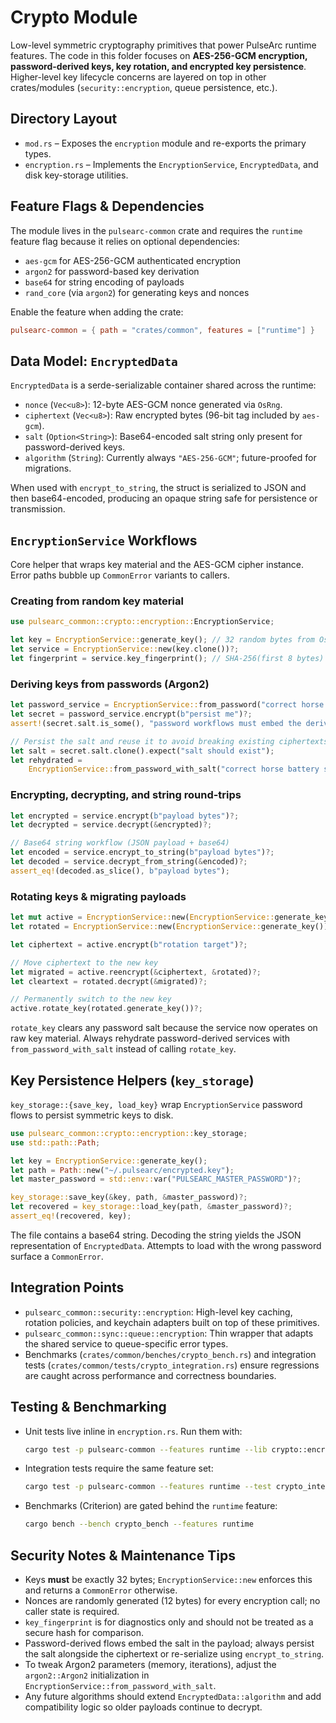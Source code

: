 # Crypto Module

Low-level symmetric cryptography primitives that power PulseArc runtime features. The code in this folder focuses on **AES-256-GCM encryption, password-derived keys, key rotation, and encrypted key persistence**. Higher-level key lifecycle concerns are layered on top in other crates/modules (`security::encryption`, queue persistence, etc.).

## Directory Layout
- `mod.rs` – Exposes the `encryption` module and re-exports the primary types.
- `encryption.rs` – Implements the `EncryptionService`, `EncryptedData`, and disk key-storage utilities.

## Feature Flags & Dependencies
The module lives in the `pulsearc-common` crate and requires the `runtime` feature flag because it relies on optional dependencies:
- `aes-gcm` for AES-256-GCM authenticated encryption
- `argon2` for password-based key derivation
- `base64` for string encoding of payloads
- `rand_core` (via `argon2`) for generating keys and nonces

Enable the feature when adding the crate:

```toml
pulsearc-common = { path = "crates/common", features = ["runtime"] }
```

## Data Model: `EncryptedData`
`EncryptedData` is a serde-serializable container shared across the runtime:
- `nonce` (`Vec<u8>`): 12-byte AES-GCM nonce generated via `OsRng`.
- `ciphertext` (`Vec<u8>`): Raw encrypted bytes (96-bit tag included by `aes-gcm`).
- `salt` (`Option<String>`): Base64-encoded salt string only present for password-derived keys.
- `algorithm` (`String`): Currently always `"AES-256-GCM"`; future-proofed for migrations.

When used with `encrypt_to_string`, the struct is serialized to JSON and then base64-encoded, producing an opaque string safe for persistence or transmission.

## `EncryptionService` Workflows
Core helper that wraps key material and the AES-GCM cipher instance. Error paths bubble up `CommonError` variants to callers.

### Creating from random key material
```rust
use pulsearc_common::crypto::encryption::EncryptionService;

let key = EncryptionService::generate_key(); // 32 random bytes from OsRng
let service = EncryptionService::new(key.clone())?;
let fingerprint = service.key_fingerprint(); // SHA-256(first 8 bytes) for logging/telemetry
```

### Deriving keys from passwords (Argon2)
```rust
let password_service = EncryptionService::from_password("correct horse battery staple")?;
let secret = password_service.encrypt(b"persist me")?;
assert!(secret.salt.is_some(), "password workflows must embed the derived salt");

// Persist the salt and reuse it to avoid breaking existing ciphertexts
let salt = secret.salt.clone().expect("salt should exist");
let rehydrated =
    EncryptionService::from_password_with_salt("correct horse battery staple", Some(&salt))?;
```

### Encrypting, decrypting, and string round-trips
```rust
let encrypted = service.encrypt(b"payload bytes")?;
let decrypted = service.decrypt(&encrypted)?;

// Base64 string workflow (JSON payload + base64)
let encoded = service.encrypt_to_string(b"payload bytes")?;
let decoded = service.decrypt_from_string(&encoded)?;
assert_eq!(decoded.as_slice(), b"payload bytes");
```

### Rotating keys & migrating payloads
```rust
let mut active = EncryptionService::new(EncryptionService::generate_key())?;
let rotated = EncryptionService::new(EncryptionService::generate_key())?;

let ciphertext = active.encrypt(b"rotation target")?;

// Move ciphertext to the new key
let migrated = active.reencrypt(&ciphertext, &rotated)?;
let cleartext = rotated.decrypt(&migrated)?;

// Permanently switch to the new key
active.rotate_key(rotated.generate_key())?;
```

`rotate_key` clears any password salt because the service now operates on raw key material. Always rehydrate password-derived services with `from_password_with_salt` instead of calling `rotate_key`.

## Key Persistence Helpers (`key_storage`)
`key_storage::{save_key, load_key}` wrap `EncryptionService` password flows to persist symmetric keys to disk.

```rust
use pulsearc_common::crypto::encryption::key_storage;
use std::path::Path;

let key = EncryptionService::generate_key();
let path = Path::new("~/.pulsearc/encrypted.key");
let master_password = std::env::var("PULSEARC_MASTER_PASSWORD")?;

key_storage::save_key(&key, path, &master_password)?;
let recovered = key_storage::load_key(path, &master_password)?;
assert_eq!(recovered, key);
```

The file contains a base64 string. Decoding the string yields the JSON representation of `EncryptedData`. Attempts to load with the wrong password surface a `CommonError`.

## Integration Points
- `pulsearc_common::security::encryption`: High-level key caching, rotation policies, and keychain adapters built on top of these primitives.
- `pulsearc_common::sync::queue::encryption`: Thin wrapper that adapts the shared service to queue-specific error types.
- Benchmarks (`crates/common/benches/crypto_bench.rs`) and integration tests (`crates/common/tests/crypto_integration.rs`) ensure regressions are caught across performance and correctness boundaries.

## Testing & Benchmarking
- Unit tests live inline in `encryption.rs`. Run them with:
  ```bash
  cargo test -p pulsearc-common --features runtime --lib crypto::encryption
  ```
- Integration tests require the same feature set:
  ```bash
  cargo test -p pulsearc-common --features runtime --test crypto_integration
  ```
- Benchmarks (Criterion) are gated behind the `runtime` feature:
  ```bash
  cargo bench --bench crypto_bench --features runtime
  ```

## Security Notes & Maintenance Tips
- Keys **must** be exactly 32 bytes; `EncryptionService::new` enforces this and returns a `CommonError` otherwise.
- Nonces are randomly generated (12 bytes) for every encryption call; no caller state is required.
- `key_fingerprint` is for diagnostics only and should not be treated as a secure hash for comparison.
- Password-derived flows embed the salt in the payload; always persist the salt alongside the ciphertext or re-serialize using `encrypt_to_string`.
- To tweak Argon2 parameters (memory, iterations), adjust the `argon2::Argon2` initialization in `EncryptionService::from_password_with_salt`.
- Any future algorithms should extend `EncryptedData::algorithm` and add compatibility logic so older payloads continue to decrypt.
